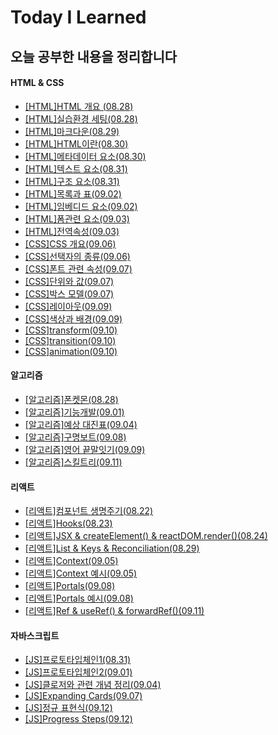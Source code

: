 # Today I Learned

## 오늘 공부한 내용을 정리합니다

#### HTML & CSS

- [[HTML]HTML 개요 (08.28)](./HTML&CSS/HTML개요.md)
- [[HTML]실습환경 세팅(08.28)](./HTML&CSS/실습환경세팅.md)
- [[HTML]마크다운(08.29)](./MarkDown/마크다운.md)
- [[HTML]HTML이란(08.30)](./HTML&CSS/HTML이란.md)
- [[HTML]메타데이터 요소(08.30)](./HTML&CSS/메타데이터요소.md)
- [[HTML]텍스트 요소(08.31)](./HTML&CSS/텍스트요소.md)
- [[HTML]구조 요소(08.31)](./HTML&CSS/구조요소.md)
- [[HTML]목록과 표(09.02)](./HTML&CSS/목록과표.md)
- [[HTML]임베디드 요소(09.02)](./HTML&CSS/임베디드요소.md)
- [[HTML]폼관련 요소(09.03)](./HTML&CSS/폼관련요소.md)
- [[HTML]전역속성(09.03)](./HTML&CSS/전역속성.md)
- [[CSS]CSS 개요(09.06)](./HTML&CSS/CSS개요.md)
- [[CSS]선택자의 종류(09.06)](./HTML&CSS/선택자의종류.md)
- [[CSS]폰트 관련 속성(09.07)](./HTML&CSS/폰트관련속성.md)
- [[CSS]단위와 값(09.07)](./HTML&CSS/단위와값.md)
- [[CSS]박스 모델(09.07)](./HTML&CSS/박스모델.md)
- [[CSS]레이아웃(09.09)](./HTML&CSS/레이아웃.md)
- [[CSS]색상과 배경(09.09)](./HTML&CSS/색상과배경.md)
- [[CSS]transform(09.10)](./HTML&CSS/transform.md)
- [[CSS]transition(09.10)](./HTML&CSS/transition.md)
- [[CSS]animation(09.10)](./HTML&CSS/animation.md)

#### 알고리즘

- [[알고리즘]폰켓몬(08.28)](https://dohpark.tistory.com/5)
- [[알고리즘]기능개발(09.01)](https://dohpark.tistory.com/8)
- [[알고리즘]예상 대진표(09.04)](./알고리즘/예상대진표.md)
- [[알고리즘]구명보트(09.08)](https://dohpark.tistory.com/12)
- [[알고리즘]영어 끝말잇기(09.09)](https://dohpark.tistory.com/13)
- [[알고리즘]스킬트리(09.11)](https://dohpark.tistory.com/14)

#### 리액트

- [[리액트]컴포넌트 생명주기(08.22)](https://dohpark.tistory.com/2)
- [[리액트]Hooks(08.23)](https://dohpark.tistory.com/3)
- [[리액트]JSX & createElement() & reactDOM.render()(08.24)](https://dohpark.tistory.com/4)
- [[리액트]List & Keys & Reconciliation(08.29)](https://dohpark.tistory.com/6)
- [[리액트]Context(09.05)](https://dohpark.tistory.com/10)
- [[리액트]Context 예시(09.05)](./리액트/contextapipractice)
- [[리액트]Portals(09.08)](https://dohpark.tistory.com/11)
- [[리액트]Portals 예시(09.08)](./리액트/portal)
- [[리액트]Ref & useRef() & forwardRef()(09.11)](https://dohpark.tistory.com/15)

#### 자바스크립트

- [[JS]프로토타입체인1(08.31)](https://dohpark.tistory.com/7)
- [[JS]프로토타입체인2(09.01)](./JavaScript/프로토타입체인.md)
- [[JS]클로저와 관련 개념 정리(09.04)](https://dohpark.tistory.com/9)
- [[JS]Expanding Cards(09.07)](https://github.com/dohpark/50days/tree/main/Day1)
- [[JS]정규 표현식(09.12)](./JavaScript/RegExp.md)
- [[JS]Progress Steps(09.12)](https://github.com/dohpark/50days/tree/main/Day2)
